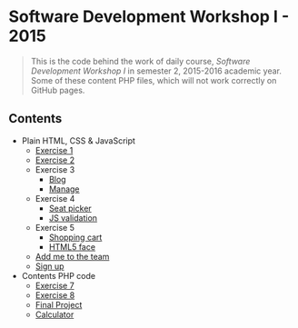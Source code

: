 # Software Development Workshop I - 2015
> This is the code behind the work of daily course, *Software Development Workshop I* in semester 2, 2015-2016 academic year.
> Some of these content PHP files, which will not work correctly on GitHub pages.

##  Contents

* Plain HTML, CSS & JavaScript
    * [Exercise 1](exercise1)
    * [Exercise 2](exercise2)
    * Exercise 3
        * [Blog](exercise3/blog.html)
        * [Manage](exercise3/manage.html)
    * Exercise 4
        * [Seat picker](exercise4/seat_pick.html)
        * [JS validation](exercise4/validation.html)
    * Exercise 5
        * [Shopping cart](exercise5/mycart.html)
        * [HTML5 face](exercise5/myface.html)
    * [Add me to the team](add-to-team)
    * [Sign up](signup)
* Contents PHP code
    * [Exercise 7](php/exercise7)
    * [Exercise 8](php/exercise8)
    * [Final Project](php/project)
    * [Calculator](php/calc.php)